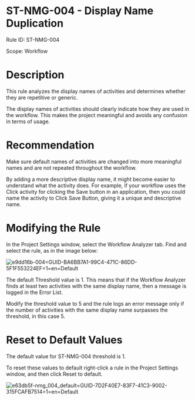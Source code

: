 ﻿# ST-NMG-004 - Display Name Duplication

Rule ID: ST-NMG-004

Scope: Workflow

# Description

This rule analyzes the display names of activities and determines whether they are repetitive or generic.

The display names of activities should clearly indicate how they are used in the workflow. This makes the project meaningful and avoids any confusion in terms of usage.

# Recommendation

Make sure default names of activities are changed into more meaningful names and are not repeated throughout the workflow.

By adding a more descriptive display name, it might become easier to understand what the activity does. For example, if your workflow uses the Click activity for clicking the Save button in an application, then you could name the activity to Click Save Button, giving it a unique and descriptive name.

# Modifying the Rule

In the Project Settings window, select the Workflow Analyzer tab. Find and select the rule, as in the image below:

![e9dd16b-004=GUID-BA6BB7A1-99C4-471C-86DD-5F1F553224EF=1=en=Default](/images/e9dd16b-004=GUID-BA6BB7A1-99C4-471C-86DD-5F1F553224EF=1=en=Default.png)

The default Threshold value is 1. This means that if the Workflow Analyzer finds at least two activities with the same display name, then a message is logged in the Error List.

Modify the threshold value to 5 and the rule logs an error message only if the number of activities with the same display name surpasses the threshold, in this case 5.

# Reset to Default Values

The default value for ST-NMG-004 threshold is 1.

To reset these values to default right-click a rule in the Project Settings window, and then click Reset to default.

![e63db5f-nmg_004_default=GUID-7D2F40E7-83F7-41C3-9002-315FCAFB7514=1=en=Default](/images/e63db5f-nmg_004_default=GUID-7D2F40E7-83F7-41C3-9002-315FCAFB7514=1=en=Default.png)
